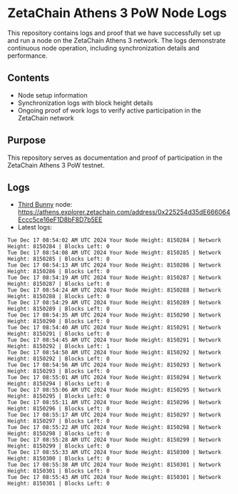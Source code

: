 # ZetaChain Athens 3 PoW Node Logs
This repository contains logs and proof that we have successfully set up and run a node on the ZetaChain Athens 3 network. The logs demonstrate continuous node operation, including synchronization details and performance.

## Contents
- Node setup information
- Synchronization logs with block height details
- Ongoing proof of work logs to verify active participation in the ZetaChain network

## Purpose
This repository serves as documentation and proof of participation in the ZetaChain Athens 3 PoW testnet.

## Logs

- [Third Bunny](https://thirdbunny.xyz/) node: https://athens.explorer.zetachain.com/address/0x225254d35dE666064Eccc5ce16eF1D8bF8D7b5EE
- Latest logs:
```
Tue Dec 17 08:54:02 AM UTC 2024 Your Node Height: 8150284 | Network Height: 8150284 | Blocks Left: 0
Tue Dec 17 08:54:08 AM UTC 2024 Your Node Height: 8150285 | Network Height: 8150285 | Blocks Left: 0
Tue Dec 17 08:54:13 AM UTC 2024 Your Node Height: 8150286 | Network Height: 8150286 | Blocks Left: 0
Tue Dec 17 08:54:19 AM UTC 2024 Your Node Height: 8150287 | Network Height: 8150287 | Blocks Left: 0
Tue Dec 17 08:54:24 AM UTC 2024 Your Node Height: 8150288 | Network Height: 8150288 | Blocks Left: 0
Tue Dec 17 08:54:29 AM UTC 2024 Your Node Height: 8150289 | Network Height: 8150289 | Blocks Left: 0
Tue Dec 17 08:54:35 AM UTC 2024 Your Node Height: 8150290 | Network Height: 8150290 | Blocks Left: 0
Tue Dec 17 08:54:40 AM UTC 2024 Your Node Height: 8150291 | Network Height: 8150291 | Blocks Left: 0
Tue Dec 17 08:54:45 AM UTC 2024 Your Node Height: 8150291 | Network Height: 8150292 | Blocks Left: 1
Tue Dec 17 08:54:50 AM UTC 2024 Your Node Height: 8150292 | Network Height: 8150292 | Blocks Left: 0
Tue Dec 17 08:54:56 AM UTC 2024 Your Node Height: 8150293 | Network Height: 8150293 | Blocks Left: 0
Tue Dec 17 08:55:01 AM UTC 2024 Your Node Height: 8150294 | Network Height: 8150294 | Blocks Left: 0
Tue Dec 17 08:55:06 AM UTC 2024 Your Node Height: 8150295 | Network Height: 8150295 | Blocks Left: 0
Tue Dec 17 08:55:11 AM UTC 2024 Your Node Height: 8150296 | Network Height: 8150296 | Blocks Left: 0
Tue Dec 17 08:55:17 AM UTC 2024 Your Node Height: 8150297 | Network Height: 8150297 | Blocks Left: 0
Tue Dec 17 08:55:22 AM UTC 2024 Your Node Height: 8150298 | Network Height: 8150298 | Blocks Left: 0
Tue Dec 17 08:55:28 AM UTC 2024 Your Node Height: 8150299 | Network Height: 8150299 | Blocks Left: 0
Tue Dec 17 08:55:33 AM UTC 2024 Your Node Height: 8150300 | Network Height: 8150300 | Blocks Left: 0
Tue Dec 17 08:55:38 AM UTC 2024 Your Node Height: 8150301 | Network Height: 8150301 | Blocks Left: 0
Tue Dec 17 08:55:43 AM UTC 2024 Your Node Height: 8150301 | Network Height: 8150301 | Blocks Left: 0
```
